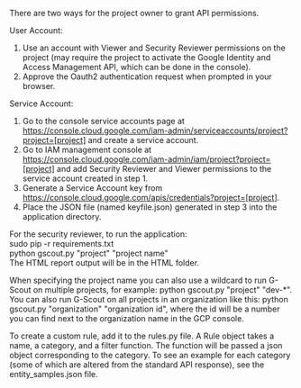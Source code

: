 There are two ways for the project owner to grant API permissions.

User Account:
1. Use an account with Viewer and Security Reviewer permissions on the project (may require the project to activate the Google Identity and Access Management API, which can be done in the console).
2. Approve the Oauth2 authentication request when prompted in your browser.

Service Account:
1. Go to the console service accounts page at https://console.cloud.google.com/iam-admin/serviceaccounts/project?project=[project] and create a service account.
2. Go to IAM management console at https://console.cloud.google.com/iam-admin/iam/project?project=[project]
and add Security Reviewer and Viewer permissions to the service account created in step 1.
3. Generate a Service Account key from https://console.cloud.google.com/apis/credentials?project=[project].
4. Place the JSON file (named keyfile.json) generated in step 3 into the application directory.

For the security reviewer, to run the application:<br>
sudo pip -r requirements.txt <br>
python gscout.py "project" "project name" <br> 
The HTML report output will be in the HTML folder. <br>

When specifying the project name you can also use a wildcard to run G-Scout on multiple projects, for example: python gscout.py "project" "dev-*". You can also run G-Scout on all projects in an organization like this: python gscout.py "organization" "organization id", where the id will be a number you can find next to the organization name in the GCP console. 

To create a custom rule, add it to the rules.py file. A Rule object takes a name, a category, and a filter function. The function will be passed a json object corresponding to the category. To see an example for each category (some of which are altered from the standard API response), see the entity_samples.json file.